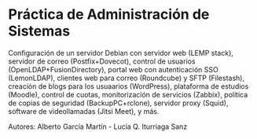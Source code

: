 # Práctica de Administración de Sistemas
Configuración de un servidor Debian con servidor web (LEMP stack), servidor de correo (Postfix+Dovecot), control de usuarios (OpenLDAP+FusionDirectory), portal web con autenticación SSO (LemonLDAP), clientes web para correo (Roundcube) y SFTP (Filestash), creación de blogs para los usuaarios (WordPress), plataforma de estudios (Moodle), control de cuotas, monitorización de servicios (Zabbix), política de copias de seguridad (BackupPC+rclone), servidor proxy (Squid), software de videollamadas (Jitsi Meet), y más.

Autores: Alberto García Martín -
         Lucía Q. Iturriaga Sanz
